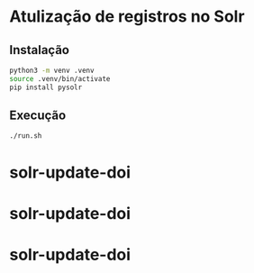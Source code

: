 # Atulização de registros no Solr

## Instalação

```bash
python3 -m venv .venv
source .venv/bin/activate
pip install pysolr
```

## Execução

```bash
./run.sh
```
# solr-update-doi
# solr-update-doi
# solr-update-doi
